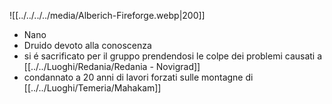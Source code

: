 ![[../../../../media/Alberich-Fireforge.webp|200]]

- Nano
- Druido devoto alla conoscenza
- si é sacrificato per il gruppo prendendosi le colpe dei problemi causati a [[../../Luoghi/Redania/Redania - Novigrad]]
- condannato a 20 anni di lavori forzati sulle montagne di [[../../Luoghi/Temeria/Mahakam]] 
